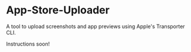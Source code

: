 # App-Store-Uploader
A tool to upload screenshots and app previews using Apple's Transporter CLI.

Instructions soon!
